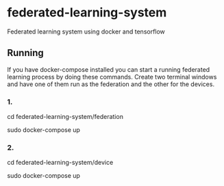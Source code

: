# federated-learning-system
Federated learning system using docker and tensorflow


## Running
If you have docker-compose installed you can start a running federated learning process by doing these commands.
Create two terminal windows and have one of them run as the federation and the other for the devices.

### 1.
cd federated-learning-system/federation

sudo docker-compose up

### 2.

cd federated-learning-system/device

sudo docker-compose up
